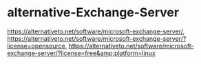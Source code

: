 # alternative-Exchange-Server
https://alternativeto.net/software/microsoft-exchange-server/, https://alternativeto.net/software/microsoft-exchange-server/?license=opensource, https://alternativeto.net/software/microsoft-exchange-server/?license=free&amp;platform=linux
